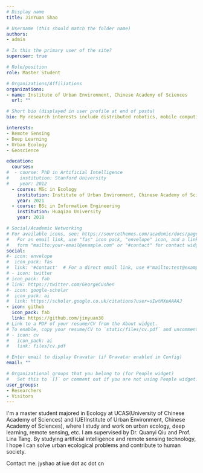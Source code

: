 ```yaml
---
# Display name
title: JinYuan Shao

# Username (this should match the folder name)
authors:
- admin

# Is this the primary user of the site?
superuser: true

# Role/position
role: Master Student

# Organizations/Affiliations
organizations:
- name: Institute of Urban Environment, Chinese Academy of Sciences
  url: ""

# Short bio (displayed in user profile at end of posts)
bio: My research interests include distributed robotics, mobile computing and programmable matter.

interests:
- Remote Sensing
- Deep Learning
- Urban Ecology
- Geoscience

education:
  courses:
#  - course: PhD in Artificial Intelligence
#    institution: Stanford University
#    year: 2012
  - course: MSc in Ecology
    institution: Institute of Urban Environment, Chinese Academy of Sciences
    year: 2021
  - course: BSc in Information Engineering 
    institution: Huaqiao University
    year: 2018

# Social/Academic Networking
# For available icons, see: https://sourcethemes.com/academic/docs/page-builder/#icons
#   For an email link, use "fas" icon pack, "envelope" icon, and a link in the
#   form "mailto:your-email@example.com" or "#contact" for contact widget.
social:
#- icon: envelope
#  icon_pack: fas
#  link: '#contact'  # For a direct email link, use #"mailto:test@example.org".
# - icon: twitter
# icon_pack: fab
# link: https://twitter.com/GeorgeCushen
#- icon: google-scholar
#  icon_pack: ai
#  link: https://scholar.google.co.uk/citations?user=sIwtMXoAAAAJ
- icon: github
  icon_pack: fab
  link: https://github.com/jinyuan30
# Link to a PDF of your resume/CV from the About widget.
# To enable, copy your resume/CV to `static/files/cv.pdf` and uncomment the lines below.
# - icon: cv
#   icon_pack: ai
#   link: files/cv.pdf

# Enter email to display Gravatar (if Gravatar enabled in Config)
email: ""

# Organizational groups that you belong to (for People widget)
#   Set this to `[]` or comment out if you are not using People widget.
user_groups:
- Researchers
- Visitors
---
```


I'm a master student majored in Ecology at UCAS(University of Chinese Academy of Sciences) and IUE(Institute of Urban Environment, Chinese Academy of Sciences), where I study and work on urban ecology, deep learning, remote sensing, etc. I am supervised by Dr. Quanyi Qiu and Prof. Lina Tang. By studying artificial intelligence and remote sensing technology, I hope I can solve urban ecological problems and contribute to human society.



Contact me: jyshao at iue dot ac dot cn